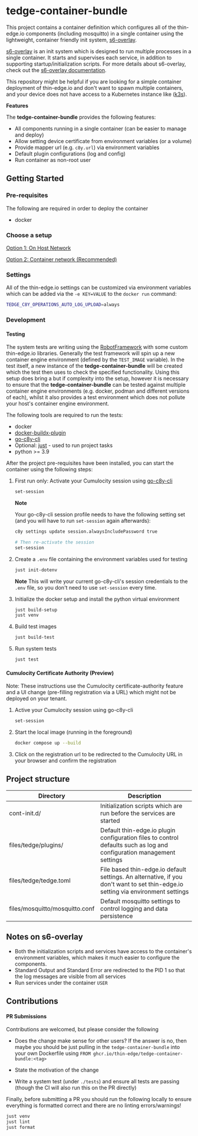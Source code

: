 # tedge-container-bundle

This project contains a container definition which configures all of the thin-edge.io components (including mosquitto) in a single container using the lightweight, container friendly init system, [s6-overlay](https://github.com/just-containers/s6-overlay).

[s6-overlay](https://github.com/just-containers/s6-overlay) is an init system which is designed to run multiple processes in a single container. It starts and supervises each service, in addition to supporting startup/initialization scripts. For more details about s6-overlay, check out the [s6-overlay documentation](https://github.com/just-containers/s6-overlay).

This repository might be helpful if you are looking for a simple container deployment of thin-edge.io and don't want to spawn multiple containers, and your device does not have access to a Kubernetes instance like ([k3s](https://k3s.io/)).


**Features**

The **tedge-container-bundle** provides the following features:

* All components running in a single container (can be easier to manage and deploy)
* Allow setting device certificate from environment variables (or a volume)
* Provide mapper url (e.g. `c8y.url`) via environment variables
* Default plugin configurations (log and config)
* Run container as non-root user

## Getting Started

### Pre-requisites

The following are required in order to deploy the container

* docker

### Choose a setup

[Option 1: On Host Network](./docs/CONTAINER_OPTION1.md)

[Option 2: Container network (Recommended)](./docs/CONTAINER_OPTION2.md)


### Settings

All of the thin-edge.io settings can be customized via environment variables which can be added via the `-e KEY=VALUE` to the `docker run` command:

```sh
TEDGE_C8Y_OPERATIONS_AUTO_LOG_UPLOAD=always
```

### Development

#### Testing

The system tests are writing using the [RobotFramework](https://robotframework.org/) with some custom thin-edge.io libraries. Generally the test framework will spin up a new container engine environment (defined by the `TEST_IMAGE` variable). In the test itself, a new instance of the **tedge-container-bundle** will be created which the test then uses to check the specified functionality. Using this setup does bring a but if complexity into the setup, however it is necessary to ensure that the **tedge-container-bundle** can be tested against multiple container engine environments (e.g. docker, podman and different versions of each), whilst it also provides a test environment which does not pollute your host's container engine environment.

The following tools are required to run the tests:

* docker
* [docker-buildx-plugin](https://github.com/docker/buildx)
* [go-c8y-cli](https://goc8ycli.netlify.app/)
* Optional: [just](https://github.com/casey/just) - used to run project tasks
* python >= 3.9

After the project pre-requisites have been installed, you can start the container using the following steps:

1. First run only: Activate your Cumulocity session using [go-c8y-cli](https://goc8ycli.netlify.app/docs/gettingstarted/#creating-a-new-session)

    ```sh
    set-session
    ```

    **Note**

    Your go-c8y-cli session profile needs to have the following setting set (and you will have to run `set-session` again afterwards):

    ```sh
    c8y settings update session.alwaysIncludePassword true

    # Then re-activate the session
    set-session
    ```

2. Create a `.env` file containing the environment variables used for testing

    ```sh
    just init-dotenv
    ```

    **Note** This will write your current go-c8y-cli's session credentials to the `.env` file, so you don't need to use `set-session` every time.

3. Initialize the docker setup and install the python virtual environment

    ```sh
    just build-setup
    just venv
    ```

4. Build test images

    ```sh
    just build-test
    ```

5. Run system tests

    ```sh
    just test
    ```

#### Cumulocity Certificate Authority (Preview)

Note: These instructions use the Cumulocity certificate-authority feature and a UI change (pre-filling registration via a URL) which might not be deployed on your tenant.

1. Active your Cumulocity session using go-c8y-cli

    ```sh
    set-session
    ```

2. Start the local image (running in the foreground)

    ```sh
    docker compose up --build
    ```

3. Click on the registration url to be redirected to the Cumulocity URL in your browser and confirm the registration

## Project structure

|Directory|Description|
|---|--|
|cont-init.d/|Initialization scripts which are run before the services are started|
|files/tedge/plugins/|Default thin-edge.io plugin configuration files to control defaults such as log and configuration management settings|
|files/tedge/tedge.toml|File based thin-edge.io default settings. An alternative, if you don't want to set thin-edge.io setting via environment settings|
|files/mosquitto/mosquitto.conf|Default mosquitto settings to control logging and data persistence|

## Notes on s6-overlay

* Both the initialization scripts and services have access to the container's environment variables, which makes it much easier to configure the components.
* Standard Output and Standard Error are redirected to the PID 1 so that the log messages are visible from all services
* Run services under the container `USER`

## Contributions

#### PR Submissions

Contributions are welcomed, but please consider the following

* Does the change make sense for other users? If the answer is no, then maybe you should be just pulling in the `tedge-container-bundle` into your own Dockerfile using `FROM ghcr.io/thin-edge/tedge-container-bundle:<tag>`

* State the motivation of the change

* Write a system test (under `./tests`) and ensure all tests are passing (though the CI will also run this on the PR directly)

Finally, before submitting a PR you should run the following locally to ensure everything is formatted correct and there are no linting errors/warnings!

```sh
just venv
just lint
just format
```
